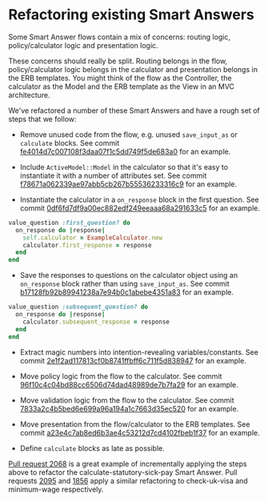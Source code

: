 # Refactoring existing Smart Answers

Some Smart Answer flows contain a mix of concerns: routing logic, policy/calculator logic and presentation logic.

These concerns should really be split. Routing belongs in the flow, policy/calculator logic belongs in the calculator and presentation belongs in the ERB templates. You might think of the flow as the Controller, the calculator as the Model and the ERB template as the View in an MVC architecture.

We've refactored a number of these Smart Answers and have a rough set of steps that we follow:

* Remove unused code from the flow, e.g. unused `save_input_as` or `calculate` blocks. See commit [fe4014d7c007108f3daa07f1c5dd749f5de683a0](https://github.com/alphagov/smart-answers/commit/fe4014d7c007108f3daa07f1c5dd749f5de683a0) for an example.

* Include `ActiveModel::Model` in the calculator so that it's easy to instantiate it with a number of attributes set. See commit [f78671a062339ae97abb5cb267b55536233316c9](https://github.com/alphagov/smart-answers/commit/f78671a062339ae97abb5cb267b55536233316c9) for an example.

* Instantiate the calculator in a `on_response` block in the first question. See commit [0df6fd7df9a00ec882edf249eeaaa68a291633c5](https://github.com/alphagov/smart-answers/commit/0df6fd7df9a00ec882edf249eeaaa68a291633c5) for an example.

```ruby
value_question :first_question? do
  on_response do |response|
    self.calculator = ExampleCalculator.new
    calculator.first_response = response
  end
end
```

* Save the responses to questions on the calculator object using an `on_response` block rather than using `save_input_as`. See commit [b17128fb92b89941238a7e94b0c1abebe4351a83](https://github.com/alphagov/smart-answers/commit/b17128fb92b89941238a7e94b0c1abebe4351a83) for an example.

```ruby
value_question :subsequent_question? do
  on_response do |response|
    calculator.subsequent_response = response
  end
end
```

* Extract magic numbers into intention-revealing variables/constants. See commit [2e1f2ad117813cf0b8741ffbff6c711f5d838947](https://github.com/alphagov/smart-answers/commit/2e1f2ad117813cf0b8741ffbff6c711f5d838947) for an example.

* Move policy logic from the flow to the calculator. See commit [96f10c4c04bd88cc6506d74dad48989de7b7fa29](https://github.com/alphagov/smart-answers/commit/96f10c4c04bd88cc6506d74dad48989de7b7fa29) for an example.

* Move validation logic from the flow to the calculator. See commit [7833a2c4b5bed6e699a96a194a1c7663d35ec520](https://github.com/alphagov/smart-answers/commit/7833a2c4b5bed6e699a96a194a1c7663d35ec520) for an example.

* Move presentation from the flow/calculator to the ERB templates. See commit [a23e4c7ab8ed6b3ae4c53212d7cd4102fbeb1f37](https://github.com/alphagov/smart-answers/commit/a23e4c7ab8ed6b3ae4c53212d7cd4102fbeb1f37) for an example.

* Define `calculate` blocks as late as possible. 

[Pull request 2068][pr-2068] is a great example of incrementally applying the steps above to refactor the calculate-statutory-sick-pay Smart Answer. Pull requests [2095][pr-2095] and [1856][pr-1856] apply a similar refactoring to check-uk-visa and minimum-wage respectively.

[pr-1856]: https://github.com/alphagov/smart-answers/pull/1856
[pr-2068]: https://github.com/alphagov/smart-answers/pull/2068
[pr-2095]: https://github.com/alphagov/smart-answers/pull/2095
